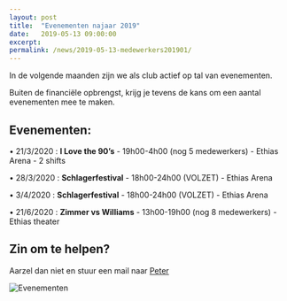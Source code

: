 ```yaml
---
layout: post
title:  "Evenementen najaar 2019"
date:   2019-05-13 09:00:00
excerpt: 
permalink: /news/2019-05-13-medewerkers201901/
---
```


In de volgende maanden zijn we als club actief op tal van evenementen.

Buiten de financiële opbrengst, krijg je tevens de kans om een aantal evenementen mee te maken.

## Evenementen:

•	21/3/2020 : **I Love the 90’s** - 19h00-4h00 (nog 5 medewerkers) - Ethias Arena - 2 shifts

•	28/3/2020 : **Schlagerfestival** - 18h00-24h00 (VOLZET) - Ethias Arena 

•	3/4/2020  : **Schlagerfestival** - 18h00-24h00 (VOLZET) - Ethias Arena 

•	21/6/2020 : **Zimmer vs Williams** - 13h00-19h00 (nog 8 medewerkers) - Ethias theater 


## Zin om te helpen?

Aarzel dan niet en stuur een mail naar [Peter](mailto://evenementen@kbbczolder.be)

![Evenementen](/news/img/biertap.jpg)
